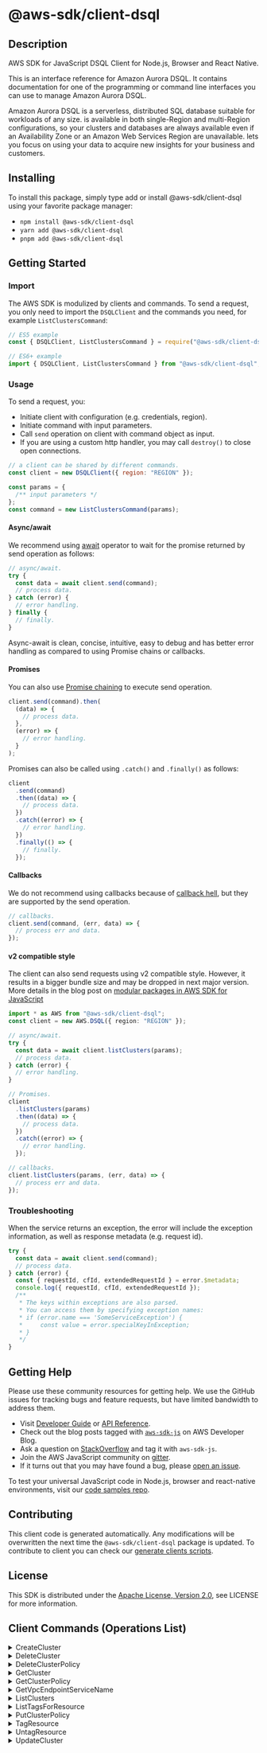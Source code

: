 <!-- generated file, do not edit directly -->

# @aws-sdk/client-dsql

## Description

AWS SDK for JavaScript DSQL Client for Node.js, Browser and React Native.

<p>This is an interface reference for Amazon Aurora DSQL. It contains documentation for one of the
programming or command line interfaces you can use to manage Amazon Aurora DSQL.</p>
<p>Amazon Aurora DSQL is a serverless, distributed SQL database suitable for workloads of any size.
is available in both single-Region and multi-Region configurations, so your
clusters and databases are always available even if an Availability Zone or an Amazon Web Services Region are unavailable.  lets you focus on using your data to
acquire new insights for your business and customers.</p>

## Installing

To install this package, simply type add or install @aws-sdk/client-dsql
using your favorite package manager:

- `npm install @aws-sdk/client-dsql`
- `yarn add @aws-sdk/client-dsql`
- `pnpm add @aws-sdk/client-dsql`

## Getting Started

### Import

The AWS SDK is modulized by clients and commands.
To send a request, you only need to import the `DSQLClient` and
the commands you need, for example `ListClustersCommand`:

```js
// ES5 example
const { DSQLClient, ListClustersCommand } = require("@aws-sdk/client-dsql");
```

```ts
// ES6+ example
import { DSQLClient, ListClustersCommand } from "@aws-sdk/client-dsql";
```

### Usage

To send a request, you:

- Initiate client with configuration (e.g. credentials, region).
- Initiate command with input parameters.
- Call `send` operation on client with command object as input.
- If you are using a custom http handler, you may call `destroy()` to close open connections.

```js
// a client can be shared by different commands.
const client = new DSQLClient({ region: "REGION" });

const params = {
  /** input parameters */
};
const command = new ListClustersCommand(params);
```

#### Async/await

We recommend using [await](https://developer.mozilla.org/en-US/docs/Web/JavaScript/Reference/Operators/await)
operator to wait for the promise returned by send operation as follows:

```js
// async/await.
try {
  const data = await client.send(command);
  // process data.
} catch (error) {
  // error handling.
} finally {
  // finally.
}
```

Async-await is clean, concise, intuitive, easy to debug and has better error handling
as compared to using Promise chains or callbacks.

#### Promises

You can also use [Promise chaining](https://developer.mozilla.org/en-US/docs/Web/JavaScript/Guide/Using_promises#chaining)
to execute send operation.

```js
client.send(command).then(
  (data) => {
    // process data.
  },
  (error) => {
    // error handling.
  }
);
```

Promises can also be called using `.catch()` and `.finally()` as follows:

```js
client
  .send(command)
  .then((data) => {
    // process data.
  })
  .catch((error) => {
    // error handling.
  })
  .finally(() => {
    // finally.
  });
```

#### Callbacks

We do not recommend using callbacks because of [callback hell](http://callbackhell.com/),
but they are supported by the send operation.

```js
// callbacks.
client.send(command, (err, data) => {
  // process err and data.
});
```

#### v2 compatible style

The client can also send requests using v2 compatible style.
However, it results in a bigger bundle size and may be dropped in next major version. More details in the blog post
on [modular packages in AWS SDK for JavaScript](https://aws.amazon.com/blogs/developer/modular-packages-in-aws-sdk-for-javascript/)

```ts
import * as AWS from "@aws-sdk/client-dsql";
const client = new AWS.DSQL({ region: "REGION" });

// async/await.
try {
  const data = await client.listClusters(params);
  // process data.
} catch (error) {
  // error handling.
}

// Promises.
client
  .listClusters(params)
  .then((data) => {
    // process data.
  })
  .catch((error) => {
    // error handling.
  });

// callbacks.
client.listClusters(params, (err, data) => {
  // process err and data.
});
```

### Troubleshooting

When the service returns an exception, the error will include the exception information,
as well as response metadata (e.g. request id).

```js
try {
  const data = await client.send(command);
  // process data.
} catch (error) {
  const { requestId, cfId, extendedRequestId } = error.$metadata;
  console.log({ requestId, cfId, extendedRequestId });
  /**
   * The keys within exceptions are also parsed.
   * You can access them by specifying exception names:
   * if (error.name === 'SomeServiceException') {
   *     const value = error.specialKeyInException;
   * }
   */
}
```

## Getting Help

Please use these community resources for getting help.
We use the GitHub issues for tracking bugs and feature requests, but have limited bandwidth to address them.

- Visit [Developer Guide](https://docs.aws.amazon.com/sdk-for-javascript/v3/developer-guide/welcome.html)
  or [API Reference](https://docs.aws.amazon.com/AWSJavaScriptSDK/v3/latest/index.html).
- Check out the blog posts tagged with [`aws-sdk-js`](https://aws.amazon.com/blogs/developer/tag/aws-sdk-js/)
  on AWS Developer Blog.
- Ask a question on [StackOverflow](https://stackoverflow.com/questions/tagged/aws-sdk-js) and tag it with `aws-sdk-js`.
- Join the AWS JavaScript community on [gitter](https://gitter.im/aws/aws-sdk-js-v3).
- If it turns out that you may have found a bug, please [open an issue](https://github.com/aws/aws-sdk-js-v3/issues/new/choose).

To test your universal JavaScript code in Node.js, browser and react-native environments,
visit our [code samples repo](https://github.com/aws-samples/aws-sdk-js-tests).

## Contributing

This client code is generated automatically. Any modifications will be overwritten the next time the `@aws-sdk/client-dsql` package is updated.
To contribute to client you can check our [generate clients scripts](https://github.com/aws/aws-sdk-js-v3/tree/main/scripts/generate-clients).

## License

This SDK is distributed under the
[Apache License, Version 2.0](http://www.apache.org/licenses/LICENSE-2.0),
see LICENSE for more information.

## Client Commands (Operations List)

<details>
<summary>
CreateCluster
</summary>

[Command API Reference](https://docs.aws.amazon.com/AWSJavaScriptSDK/v3/latest/client/dsql/command/CreateClusterCommand/) / [Input](https://docs.aws.amazon.com/AWSJavaScriptSDK/v3/latest/Package/-aws-sdk-client-dsql/Interface/CreateClusterCommandInput/) / [Output](https://docs.aws.amazon.com/AWSJavaScriptSDK/v3/latest/Package/-aws-sdk-client-dsql/Interface/CreateClusterCommandOutput/)

</details>
<details>
<summary>
DeleteCluster
</summary>

[Command API Reference](https://docs.aws.amazon.com/AWSJavaScriptSDK/v3/latest/client/dsql/command/DeleteClusterCommand/) / [Input](https://docs.aws.amazon.com/AWSJavaScriptSDK/v3/latest/Package/-aws-sdk-client-dsql/Interface/DeleteClusterCommandInput/) / [Output](https://docs.aws.amazon.com/AWSJavaScriptSDK/v3/latest/Package/-aws-sdk-client-dsql/Interface/DeleteClusterCommandOutput/)

</details>
<details>
<summary>
DeleteClusterPolicy
</summary>

[Command API Reference](https://docs.aws.amazon.com/AWSJavaScriptSDK/v3/latest/client/dsql/command/DeleteClusterPolicyCommand/) / [Input](https://docs.aws.amazon.com/AWSJavaScriptSDK/v3/latest/Package/-aws-sdk-client-dsql/Interface/DeleteClusterPolicyCommandInput/) / [Output](https://docs.aws.amazon.com/AWSJavaScriptSDK/v3/latest/Package/-aws-sdk-client-dsql/Interface/DeleteClusterPolicyCommandOutput/)

</details>
<details>
<summary>
GetCluster
</summary>

[Command API Reference](https://docs.aws.amazon.com/AWSJavaScriptSDK/v3/latest/client/dsql/command/GetClusterCommand/) / [Input](https://docs.aws.amazon.com/AWSJavaScriptSDK/v3/latest/Package/-aws-sdk-client-dsql/Interface/GetClusterCommandInput/) / [Output](https://docs.aws.amazon.com/AWSJavaScriptSDK/v3/latest/Package/-aws-sdk-client-dsql/Interface/GetClusterCommandOutput/)

</details>
<details>
<summary>
GetClusterPolicy
</summary>

[Command API Reference](https://docs.aws.amazon.com/AWSJavaScriptSDK/v3/latest/client/dsql/command/GetClusterPolicyCommand/) / [Input](https://docs.aws.amazon.com/AWSJavaScriptSDK/v3/latest/Package/-aws-sdk-client-dsql/Interface/GetClusterPolicyCommandInput/) / [Output](https://docs.aws.amazon.com/AWSJavaScriptSDK/v3/latest/Package/-aws-sdk-client-dsql/Interface/GetClusterPolicyCommandOutput/)

</details>
<details>
<summary>
GetVpcEndpointServiceName
</summary>

[Command API Reference](https://docs.aws.amazon.com/AWSJavaScriptSDK/v3/latest/client/dsql/command/GetVpcEndpointServiceNameCommand/) / [Input](https://docs.aws.amazon.com/AWSJavaScriptSDK/v3/latest/Package/-aws-sdk-client-dsql/Interface/GetVpcEndpointServiceNameCommandInput/) / [Output](https://docs.aws.amazon.com/AWSJavaScriptSDK/v3/latest/Package/-aws-sdk-client-dsql/Interface/GetVpcEndpointServiceNameCommandOutput/)

</details>
<details>
<summary>
ListClusters
</summary>

[Command API Reference](https://docs.aws.amazon.com/AWSJavaScriptSDK/v3/latest/client/dsql/command/ListClustersCommand/) / [Input](https://docs.aws.amazon.com/AWSJavaScriptSDK/v3/latest/Package/-aws-sdk-client-dsql/Interface/ListClustersCommandInput/) / [Output](https://docs.aws.amazon.com/AWSJavaScriptSDK/v3/latest/Package/-aws-sdk-client-dsql/Interface/ListClustersCommandOutput/)

</details>
<details>
<summary>
ListTagsForResource
</summary>

[Command API Reference](https://docs.aws.amazon.com/AWSJavaScriptSDK/v3/latest/client/dsql/command/ListTagsForResourceCommand/) / [Input](https://docs.aws.amazon.com/AWSJavaScriptSDK/v3/latest/Package/-aws-sdk-client-dsql/Interface/ListTagsForResourceCommandInput/) / [Output](https://docs.aws.amazon.com/AWSJavaScriptSDK/v3/latest/Package/-aws-sdk-client-dsql/Interface/ListTagsForResourceCommandOutput/)

</details>
<details>
<summary>
PutClusterPolicy
</summary>

[Command API Reference](https://docs.aws.amazon.com/AWSJavaScriptSDK/v3/latest/client/dsql/command/PutClusterPolicyCommand/) / [Input](https://docs.aws.amazon.com/AWSJavaScriptSDK/v3/latest/Package/-aws-sdk-client-dsql/Interface/PutClusterPolicyCommandInput/) / [Output](https://docs.aws.amazon.com/AWSJavaScriptSDK/v3/latest/Package/-aws-sdk-client-dsql/Interface/PutClusterPolicyCommandOutput/)

</details>
<details>
<summary>
TagResource
</summary>

[Command API Reference](https://docs.aws.amazon.com/AWSJavaScriptSDK/v3/latest/client/dsql/command/TagResourceCommand/) / [Input](https://docs.aws.amazon.com/AWSJavaScriptSDK/v3/latest/Package/-aws-sdk-client-dsql/Interface/TagResourceCommandInput/) / [Output](https://docs.aws.amazon.com/AWSJavaScriptSDK/v3/latest/Package/-aws-sdk-client-dsql/Interface/TagResourceCommandOutput/)

</details>
<details>
<summary>
UntagResource
</summary>

[Command API Reference](https://docs.aws.amazon.com/AWSJavaScriptSDK/v3/latest/client/dsql/command/UntagResourceCommand/) / [Input](https://docs.aws.amazon.com/AWSJavaScriptSDK/v3/latest/Package/-aws-sdk-client-dsql/Interface/UntagResourceCommandInput/) / [Output](https://docs.aws.amazon.com/AWSJavaScriptSDK/v3/latest/Package/-aws-sdk-client-dsql/Interface/UntagResourceCommandOutput/)

</details>
<details>
<summary>
UpdateCluster
</summary>

[Command API Reference](https://docs.aws.amazon.com/AWSJavaScriptSDK/v3/latest/client/dsql/command/UpdateClusterCommand/) / [Input](https://docs.aws.amazon.com/AWSJavaScriptSDK/v3/latest/Package/-aws-sdk-client-dsql/Interface/UpdateClusterCommandInput/) / [Output](https://docs.aws.amazon.com/AWSJavaScriptSDK/v3/latest/Package/-aws-sdk-client-dsql/Interface/UpdateClusterCommandOutput/)

</details>
